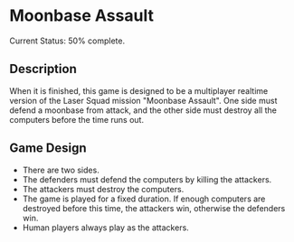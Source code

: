 # Moonbase Assault

Current Status: 50% complete.

## Description
When it is finished, this game is designed to be a multiplayer realtime version of the Laser Squad mission "Moonbase Assault".  One side must defend a moonbase from attack, and the other side must destroy all the computers before the time runs out.


## Game Design
* There are two sides.
* The defenders must defend the computers by killing the attackers.
* The attackers must destroy the computers.
* The game is played for a fixed duration.  If enough computers are destroyed before this time, the attackers win, otherwise the defenders win.
* Human players always play as the attackers.
